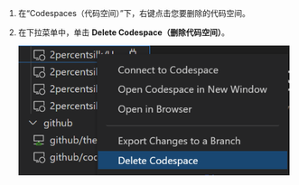 1. 在“Codespaces（代码空间）”下，右键点击您要删除的代码空间。
2. 在下拉菜单中，单击 **Delete Codespace（删除代码空间）**。

   ![在 {% data variables.product.prodname_dotcom %} 中删除代码空间](/assets/images/help/codespaces/delete-codespace-vscode.png)
